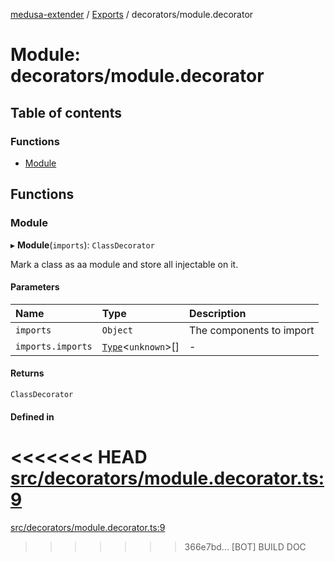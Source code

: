 [medusa-extender](../README.md) / [Exports](../modules.md) / decorators/module.decorator

# Module: decorators/module.decorator

## Table of contents

### Functions

- [Module](decorators_module_decorator.md#module)

## Functions

### Module

▸ **Module**(`imports`): `ClassDecorator`

Mark a class as aa module and store all injectable on it.

#### Parameters

| Name | Type | Description |
| :------ | :------ | :------ |
| `imports` | `Object` | The components to import |
| `imports.imports` | [`Type`](../interfaces/types.Type.md)<`unknown`\>[] | - |

#### Returns

`ClassDecorator`

#### Defined in

<<<<<<< HEAD
[src/decorators/module.decorator.ts:9](https://github.com/adrien2p/medusa-extender/blob/89f7223/src/decorators/module.decorator.ts#L9)
=======
[src/decorators/module.decorator.ts:9](https://github.com/adrien2p/medusa-extender/blob/23cd201/src/decorators/module.decorator.ts#L9)
>>>>>>> 366e7bd... [BOT] BUILD DOC

